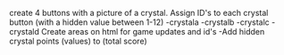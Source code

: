 create 4 buttons with a picture of a crystal.
Assign ID's to each crystal button (with a hidden value between 1-12)
    -crystala
    -crystalb
    -crystalc
    -crystald
Create areas on html for game updates and id's
    -Add hidden crystal points (values) to (total score)
    
